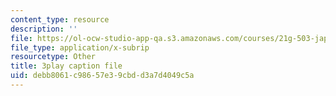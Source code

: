 ```yaml
---
content_type: resource
description: ''
file: https://ol-ocw-studio-app-qa.s3.amazonaws.com/courses/21g-503-japanese-iii-fall-2019/debb8061c98657e39cbdd3a7d4049c5a_-W8jzpw_TgE.vtt
file_type: application/x-subrip
resourcetype: Other
title: 3play caption file
uid: debb8061-c986-57e3-9cbd-d3a7d4049c5a
---
```

